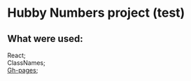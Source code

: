 # Hubby Numbers project (test)

## What were used:  
React;  
ClassNames;  
[Gh-pages](https://semajenya.github.io/Happy_numbers/);    


